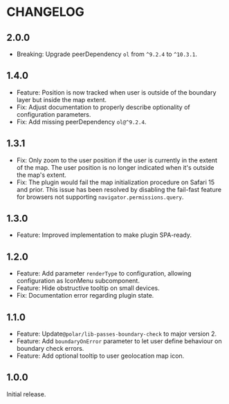 # CHANGELOG

## 2.0.0

- Breaking: Upgrade peerDependency `ol` from `^9.2.4` to `^10.3.1`.

## 1.4.0

- Feature: Position is now tracked when user is outside of the boundary layer but inside the map extent.
- Fix: Adjust documentation to properly describe optionality of configuration parameters.
- Fix: Add missing peerDependency `ol@^9.2.4`.

## 1.3.1

- Fix: Only zoom to the user position if the user is currently in the extent of the map. The user position is no longer indicated when it's outside the map's extent.
- Fix: The plugin would fail the map initialization procedure on Safari 15 and prior. This issue has been resolved by disabling the fail-fast feature for browsers not supporting `navigator.permissions.query`.

## 1.3.0

- Feature: Improved implementation to make plugin SPA-ready.

## 1.2.0

- Feature: Add parameter `renderType` to configuration, allowing configuration as IconMenu subcomponent.
- Feature: Hide obstructive tooltip on small devices.
- Fix: Documentation error regarding plugin state.

## 1.1.0

- Feature: Update`@polar/lib-passes-boundary-check` to major version 2.
- Feature: Add `boundaryOnError` parameter to let user define behaviour on boundary check errors.
- Feature: Add optional tooltip to user geolocation map icon.

## 1.0.0

Initial release.
